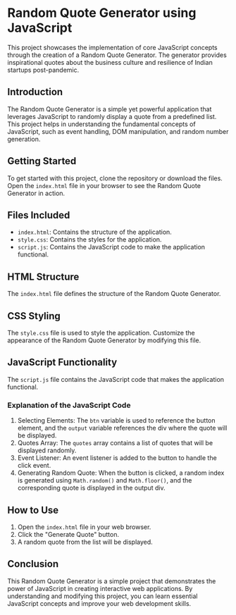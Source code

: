 # Random Quote Generator using JavaScript

This project showcases the implementation of core JavaScript concepts through the creation of a Random Quote Generator. The generator provides inspirational quotes about the business culture and resilience of Indian startups post-pandemic.


## Introduction

The Random Quote Generator is a simple yet powerful application that leverages JavaScript to randomly display a quote from a predefined list. This project helps in understanding the fundamental concepts of JavaScript, such as event handling, DOM manipulation, and random number generation.

## Getting Started

To get started with this project, clone the repository or download the files. Open the `index.html` file in your browser to see the Random Quote Generator in action.

## Files Included

- `index.html`: Contains the structure of the application.
- `style.css`: Contains the styles for the application.
- `script.js`: Contains the JavaScript code to make the application functional.

## HTML Structure

The `index.html` file defines the structure of the Random Quote Generator. 

## CSS Styling

The `style.css` file is used to style the application. Customize the appearance of the Random Quote Generator by modifying this file.

## JavaScript Functionality

The `script.js` file contains the JavaScript code that makes the application functional.

### Explanation of the JavaScript Code

1. Selecting Elements: The `btn` variable is used to reference the button element, and the `output` variable references the div where the quote will be displayed.
2. Quotes Array: The `quotes` array contains a list of quotes that will be displayed randomly.
3. Event Listener: An event listener is added to the button to handle the click event.
4. Generating Random Quote: When the button is clicked, a random index is generated using `Math.random()` and `Math.floor()`, and the corresponding quote is displayed in the output div.

## How to Use

1. Open the `index.html` file in your web browser.
2. Click the "Generate Quote" button.
3. A random quote from the list will be displayed.

## Conclusion

This Random Quote Generator is a simple project that demonstrates the power of JavaScript in creating interactive web applications. By understanding and modifying this project, you can learn essential JavaScript concepts and improve your web development skills.